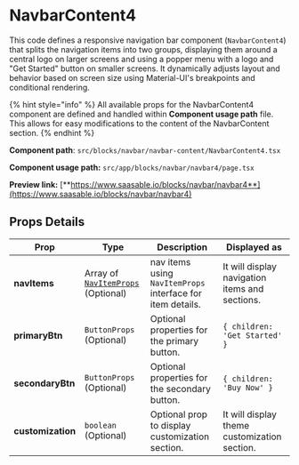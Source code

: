 # NavbarContent4

This code defines a responsive navigation bar component (`NavbarContent4`) that splits the navigation items into two groups, displaying them around a central logo on larger screens and using a popper menu with a logo and "Get Started" button on smaller screens. It dynamically adjusts layout and behavior based on screen size using Material-UI's breakpoints and conditional rendering.

{% hint style="info" %}
All available props for the NavbarContent4 component are defined and handled within **Component usage path** file. This allows for easy modifications to the content of the NavbarContent section.
{% endhint %}

**Component path**: `src/blocks/navbar/navbar-content/NavbarContent4.tsx`

**Component usage path:**  `src/app/blocks/navbar/navbar4/page.tsx`

**Preview link:** [**https://www.saasable.io/blocks/navbar/navbar4**](https://www.saasable.io/blocks/navbar/navbar4)

## Props Details

| Prop              | Type                                                               | Description                                                | Displayed as                                   |
| ----------------- | ------------------------------------------------------------------ | ---------------------------------------------------------- | ---------------------------------------------- |
| **navItems**      | Array of [`NavItemProps`](../navmenu.md#navitems-props) (Optional) | nav items using `NavItemProps` interface for item details. | It will display navigation items and sections. |
| **primaryBtn**    | `ButtonProps` (Optional)                                           | Optional properties for the primary button.                | `{ children: 'Get Started' }`                  |
| **secondaryBtn**  | `ButtonProps` (Optional)                                           | Optional properties for the secondary button.              | `{ children: 'Buy Now' }`                      |
| **customization** | `boolean` (Optional)                                               | Optional prop to display customization section.            | It will display theme customization section.   |
